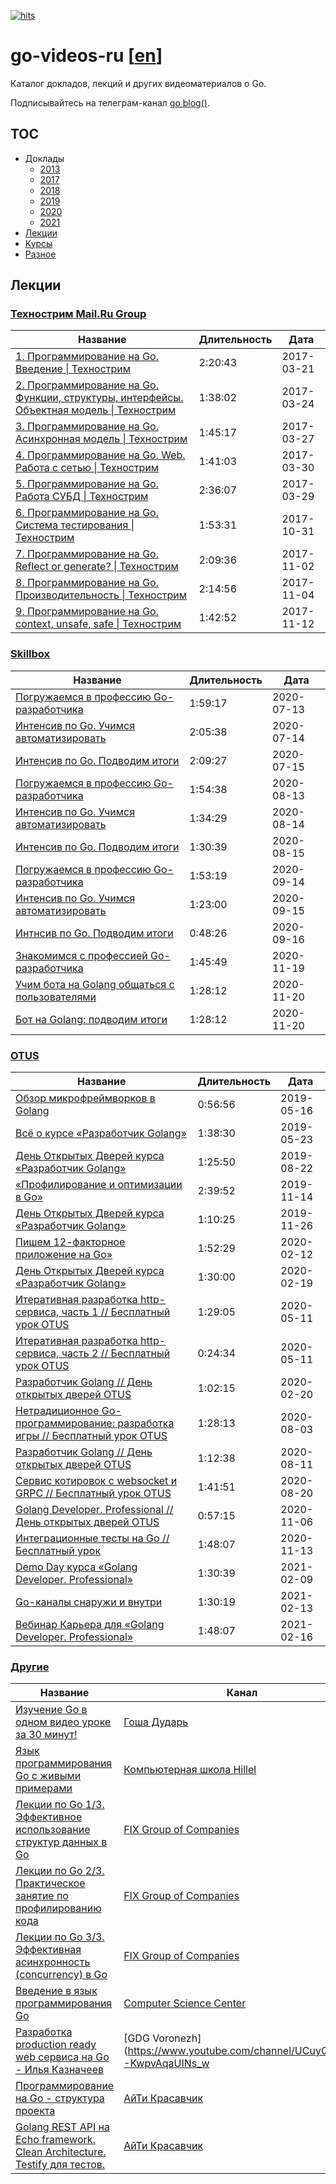 [![hits](https://hits.deltapapa.io/github/dp92987/go-videos-ru.svg)](https://hits.deltapapa.io)

# go-videos-ru [[en](https://github.com/dp92987/golang-talks)]

Каталог докладов, лекций и других видеоматериалов о Go.

Подписывайтесь на телеграм-канал [go blog()](https://t.me/golangblog).

## TOC

- Доклады
  - [2013](/talks/2013.md)
  - [2017](/talks/2017.md)
  - [2018](/talks/2018.md)
  - [2019](/talks/2019.md)
  - [2020](/talks/2020.md)
  - [2021](/talks/2021.md)
- [Лекции](/lectures/lectures.md)
- [Курсы](/courses/courses.md)
- [Разное](/others/others.md)

## Лекции

### [Технострим Mail.Ru Group](https://www.youtube.com/playlist?list=PLGFInI_ge4jRqZDqsSZhKroS4ZCJ490vQ)

| Название | Длительность | Дата |
| -------- | ------------ | ---- |
| [1. Программирование на Go. Введение \| Технострим](https://www.youtube.com/watch?v=9Pk7xAT_aCU) | 2:20:43 | 2017-03-21 |
| [2. Программирование на Go. Функции, структуры, интерфейсы. Объектная модель \| Технострим](https://www.youtube.com/watch?v=9Ia16QOY8rk) | 1:38:02 | 2017-03-24 |
| [3. Программирование на Go. Асинхронная модель \| Технострим](https://www.youtube.com/watch?v=kFeM4R5TlCY) | 1:45:17 | 2017-03-27 |
| [4. Программирование на Go. Web. Работа с сетью \| Технострим](https://www.youtube.com/watch?v=lgh6zic15EA) | 1:41:03 | 2017-03-30 |
| [5. Программирование на Go. Работа СУБД \| Технострим](https://www.youtube.com/watch?v=iho3_zq4tik) | 2:36:07 | 2017-03-29 |
| [6. Программирование на Go. Система тестирования \| Технострим](https://www.youtube.com/watch?v=C9wQIYqWPiA) | 1:53:31 | 2017-10-31 |
| [7. Программирование на Go. Reflect or generate? \| Технострим](https://www.youtube.com/watch?v=uCSMU8xF1dc) | 2:09:36 | 2017-11-02 |
| [8. Программирование на Go. Производительность \| Технострим](https://www.youtube.com/watch?v=agntRAtPkK4) | 2:14:56 | 2017-11-04 |
| [9. Программирование на Go. context, unsafe, safe \| Технострим](https://www.youtube.com/watch?v=LpOioZXgplU) | 1:42:52 | 2017-11-12 |

### [Skillbox](https://www.youtube.com/playlist?list=PLGFInI_ge4jTfvUoVthbZXkWnXq03foFD)

| Название | Длительность | Дата |
| -------- | ------------ | ---- |
| [Погружаемся в профессию Go-разработчика](https://www.youtube.com/watch?v=PxvQdW8Og1M) | 1:59:17 | 2020-07-13 |
| [Интенсив по Go. Учимся автоматизировать](https://www.youtube.com/watch?v=wMD8Hbrldsg) | 2:05:38 | 2020-07-14 |
| [Интенсив по Go. Подводим итоги](https://www.youtube.com/watch?v=Y3upjTLxPuc) | 2:09:27 | 2020-07-15 |
| [Погружаемся в профессию Go-разработчика](https://www.youtube.com/watch?v=5isxMRwtzls) | 1:54:38 | 2020-08-13 |
| [Интенсив по Go. Учимся автоматизировать](https://www.youtube.com/watch?v=bNCetdXu_0Q) | 1:34:29 | 2020-08-14 |
| [Интенсив по Go. Подводим итоги](https://www.youtube.com/watch?v=Fi092dv3vzY) | 1:30:39 | 2020-08-15 |
| [Погружаемся в профессию Go-разработчика](https://www.youtube.com/watch?v=F5KsSbczaDM) | 1:53:19 | 2020-09-14 |
| [Интенсив по Go. Учимся автоматизировать](https://www.youtube.com/watch?v=hkREK0EbzT8) | 1:23:00 | 2020-09-15 |
| [Интнсив по Go. Подводим итоги](https://www.youtube.com/watch?v=aomePXcM0KI) | 0:48:26 | 2020-09-16 |
| [Знакомимся с профессией Go-разработчика](https://www.youtube.com/watch?v=ZLK-JgqerVc) | 1:45:49 | 2020-11-19 |
| [Учим бота на Golang общаться с пользователями](https://www.youtube.com/watch?v=St2tEA_mjjA) | 1:28:12 | 2020-11-20 |
| [Бот на Golang: подводим итоги](https://www.youtube.com/watch?v=zgj8QcA1XIQ) | 1:28:12 | 2020-11-20 |

### [OTUS](https://www.youtube.com/playlist?list=PLGFInI_ge4jQogcy_IlKvVCkmdmqx3uUm)

| Название | Длительность | Дата |
| -------- | ------------ | ---- |
| [Обзор микрофреймворков в Golang](https://www.youtube.com/watch?v=c9oTvGEvsZ0) | 0:56:56 | 2019-05-16 |
| [Всё о курсе «Разработчик Golang»](https://www.youtube.com/watch?v=ZSoJ2_1YhFE) | 1:38:30 | 2019-05-23 |
| [День Открытых Дверей курса «Разработчик Golang»](https://www.youtube.com/watch?v=O-2v_5id07U) | 1:25:50 | 2019-08-22 |
| [«Профилирование и оптимизации в Go»](https://www.youtube.com/watch?v=DvkArdKQjBI) | 2:39:52 | 2019-11-14 |
| [День Открытых Дверей курса «Разработчик Golang»](https://www.youtube.com/watch?v=9Pgadu6US6U) | 1:10:25 | 2019-11-26 |
| [Пишем 12-факторное приложение на Go»](https://www.youtube.com/watch?v=1cSiUUIx4Ss) | 1:52:29 | 2020-02-12 |
| [День Открытых Дверей курса «Разработчик Golang»](https://www.youtube.com/watch?v=U2hkiEL0VsI) | 1:30:00 | 2020-02-19 |
| [Итеративная разработка http-сервиса, часть 1 // Бесплатный урок OTUS](https://www.youtube.com/watch?v=LXXYnwrHFRw) | 1:29:05 | 2020-05-11 |
| [Итеративная разработка http-сервиса, часть 2 // Бесплатный урок OTUS](https://www.youtube.com/watch?v=QSErxX-IAJc) | 0:24:34 | 2020-05-11 |
| [Разработчик Golang // День открытых дверей OTUS](https://www.youtube.com/watch?v=H8iXDOwFWMI) | 1:02:15 | 2020-02-20 |
| [Нетрадиционное Go-программирование: разработка игры // Бесплатный урок OTUS](https://www.youtube.com/watch?v=IEMH9hKFVJU) | 1:28:13 | 2020-08-03 |
| [Разработчик Golang // День открытых дверей OTUS](https://www.youtube.com/watch?v=54v7xkp9uSk) | 1:12:38 | 2020-08-11 |
| [Сервис котировок с websocket и GRPC // Бесплатный урок OTUS](https://www.youtube.com/watch?v=OsXjDZ52dyQ) | 1:41:51 | 2020-08-20 |
| [Golang Developer. Professional // День открытых дверей OTUS](https://www.youtube.com/watch?v=XUY7uwWBCRQ) | 0:57:15 | 2020-11-06 |
| [Интеграционные тесты на Go // Бесплатный урок](https://www.youtube.com/watch?v=AV6xAeHQVl4) | 1:48:07 | 2020-11-13 |
| [Demo Day курса «Golang Developer. Professional»](https://www.youtube.com/watch?v=hm62vpFVK1k) | 1:30:39 | 2021-02-09 |
| [Go-каналы снаружи и внутри](https://www.youtube.com/watch?v=iSeMngtqrzM) | 1:30:19 | 2021-02-13 |
| [Вебинар Карьера для «Golang Developer. Professional»](https://www.youtube.com/watch?v=eqhqm4uy1q4) | 1:48:07 | 2021-02-16 |

### [Другие](https://www.youtube.com/playlist?list=PLGFInI_ge4jTYcx5J88U9FwMfRaortxXE)

| Название | Канал | Длительность | Дата |
| -------- | ----- | ------------ | ---- |
| [Изучение Go в одном видео уроке за 30 минут!](https://www.youtube.com/watch?v=pfmxPtLIW34) | [Гоша Дударь](https://www.youtube.com/channel/UCvuY904el7JvBlPbdqbfguw) | 0:31:22 | 2017-08-07 |
| [Язык программирования Go с живыми примерами](https://www.youtube.com/watch?v=lDdBWPsqpnw) | [Компьютерная школа Hillel](https://www.youtube.com/channel/UCIyfaiKil5oomY64XIRJEAA) | 1:32:56 | 2017-10-01 |
| [Лекции по Go 1/3. Эффективное использование структур данных в Go](https://www.youtube.com/watch?v=kClQ7rM5uBY) | [FIX Group of Companies](https://www.youtube.com/channel/UCYCgb6TgOyPMkb5YYMaX9FQ) | 1:35:52 | 2018-11-13 |
| [Лекции по Go 2/3. Практическое занятие по профилированию кода](https://www.youtube.com/watch?v=tmrqqk0q22g) | [FIX Group of Companies](https://www.youtube.com/channel/UCYCgb6TgOyPMkb5YYMaX9FQ) | 1:22:55 | 2018-11-13 |
| [Лекции по Go 3/3. Эффективная асинхронность (concurrency) в Go](https://www.youtube.com/watch?v=o4vd-lMRI54) | [FIX Group of Companies](https://www.youtube.com/channel/UCYCgb6TgOyPMkb5YYMaX9FQ) | 1:18:30 | 2018-11-13 |
| [Введение в язык программирования Go](https://www.youtube.com/watch?v=1V5GAYoaKRE) | [Computer Science Center](https://www.youtube.com/channel/UC0YHNueF-3Nh3uQT0P4YQZw) | 1:36:17 | 2018-12-24 |
| [Разработка production ready web сервиса на Go - Илья Казначеев](https://www.youtube.com/watch?v=UTWIskmGN5o) | [GDG Voronezh](https://www.youtube.com/channel/UCuyQZKRY--KwpvAqaUINs_w | 3:49:45 | 2020-04-26 |
| [Программирование на Go - структура проекта](https://www.youtube.com/watch?v=MAouB2r4yms) | [АйТи Красавчик](https://www.youtube.com/channel/UCiAcG4aoU64TyV6zCjrgYkw) | 0:21:13 | 2020-08-12 |
| [Golang REST API на Echo framework. Clean Architecture. Testify для тестов.](https://www.youtube.com/watch?v=dyvYXidvc8g) | [АйТи Красавчик](https://www.youtube.com/channel/UCiAcG4aoU64TyV6zCjrgYkw) | 0:34:01 | 2020-10-13 |
